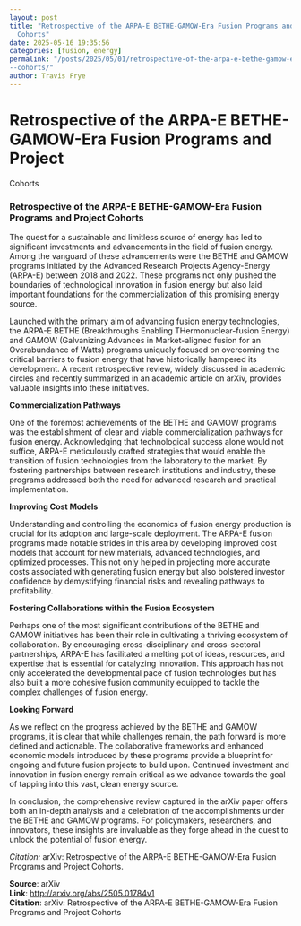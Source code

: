 ```yaml
---
layout: post
title: "Retrospective of the ARPA-E BETHE-GAMOW-Era Fusion Programs and Project
  Cohorts"
date: 2025-05-16 19:35:56
categories: [fusion, energy]
permalink: "/posts/2025/05/01/retrospective-of-the-arpa-e-bethe-gamow-era-fusion-programs-and-project
--cohorts/"
author: Travis Frye
---
```


# Retrospective of the ARPA-E BETHE-GAMOW-Era Fusion Programs and Project
  Cohorts

### Retrospective of the ARPA-E BETHE-GAMOW-Era Fusion Programs and Project Cohorts

The quest for a sustainable and limitless source of energy has led to significant investments and advancements in the field of fusion energy. Among the vanguard of these advancements were the BETHE and GAMOW programs initiated by the Advanced Research Projects Agency-Energy (ARPA-E) between 2018 and 2022. These programs not only pushed the boundaries of technological innovation in fusion energy but also laid important foundations for the commercialization of this promising energy source.

Launched with the primary aim of advancing fusion energy technologies, the ARPA-E BETHE (Breakthroughs Enabling THermonuclear-fusion Energy) and GAMOW (Galvanizing Advances in Market-aligned fusion for an Overabundance of Watts) programs uniquely focused on overcoming the critical barriers to fusion energy that have historically hampered its development. A recent retrospective review, widely discussed in academic circles and recently summarized in an academic article on arXiv, provides valuable insights into these initiatives.

**Commercialization Pathways**

One of the foremost achievements of the BETHE and GAMOW programs was the establishment of clear and viable commercialization pathways for fusion energy. Acknowledging that technological success alone would not suffice, ARPA-E meticulously crafted strategies that would enable the transition of fusion technologies from the laboratory to the market. By fostering partnerships between research institutions and industry, these programs addressed both the need for advanced research and practical implementation.

**Improving Cost Models**

Understanding and controlling the economics of fusion energy production is crucial for its adoption and large-scale deployment. The ARPA-E fusion programs made notable strides in this area by developing improved cost models that account for new materials, advanced technologies, and optimized processes. This not only helped in projecting more accurate costs associated with generating fusion energy but also bolstered investor confidence by demystifying financial risks and revealing pathways to profitability.

**Fostering Collaborations within the Fusion Ecosystem**

Perhaps one of the most significant contributions of the BETHE and GAMOW initiatives has been their role in cultivating a thriving ecosystem of collaboration. By encouraging cross-disciplinary and cross-sectoral partnerships, ARPA-E has facilitated a melting pot of ideas, resources, and expertise that is essential for catalyzing innovation. This approach has not only accelerated the developmental pace of fusion technologies but has also built a more cohesive fusion community equipped to tackle the complex challenges of fusion energy.

**Looking Forward**

As we reflect on the progress achieved by the BETHE and GAMOW programs, it is clear that while challenges remain, the path forward is more defined and actionable. The collaborative frameworks and enhanced economic models introduced by these programs provide a blueprint for ongoing and future fusion projects to build upon. Continued investment and innovation in fusion energy remain critical as we advance towards the goal of tapping into this vast, clean energy source.

In conclusion, the comprehensive review captured in the arXiv paper offers both an in-depth analysis and a celebration of the accomplishments under the BETHE and GAMOW programs. For policymakers, researchers, and innovators, these insights are invaluable as they forge ahead in the quest to unlock the potential of fusion energy.

_Citation:_ arXiv: Retrospective of the ARPA-E BETHE-GAMOW-Era Fusion Programs and Project Cohorts.

**Source**: arXiv  
**Link**: http://arxiv.org/abs/2505.01784v1  
**Citation**: arXiv: Retrospective of the ARPA-E BETHE-GAMOW-Era Fusion Programs and Project
  Cohorts
